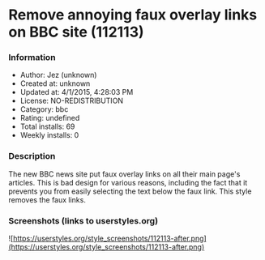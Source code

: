 # Remove annoying faux overlay links on BBC site (112113)

### Information
- Author: Jez (unknown)
- Created at: unknown
- Updated at: 4/1/2015, 4:28:03 PM
- License: NO-REDISTRIBUTION
- Category: bbc
- Rating: undefined
- Total installs: 69
- Weekly installs: 0


### Description
The new BBC news site put faux overlay links on all their main page's articles.  This is bad design for various reasons, including the fact that it prevents you from easily selecting the text below the faux link.  This style removes the faux links.


### Screenshots (links to userstyles.org)
![https://userstyles.org/style_screenshots/112113-after.png](https://userstyles.org/style_screenshots/112113-after.png)


